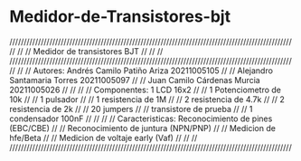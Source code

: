 # Medidor-de-Transistores-bjt
///////////////////////////////////////////////////////////////////////////////////////////////////
//                                                                                               //
//                             Medidor de transistores BJT                                       //
//                                                                                               //
///////////////////////////////////////////////////////////////////////////////////////////////////
//                                                                                               //
//  Autores: Andrés Camilo Patiño Ariza 20211005105                                              //
//           Alejandro Santamaria Torres 20211005097                                             //
//           Juan Camilo Cárdenas Murcia 20211005026                                             //
//                                                                                               //
//  Componentes: 1 LCD 16x2                                                                      //
//               1 Potenciometro de 10k                                                          //
//               1 pulsador                                                                      //
//               1 resistencia de 1M                                                             //
//               2 resistencia de 4.7k                                                           //
//               2 resistencia de 2k                                                             //
//               20 jumpers                                                                      //
//               transistore de prueba                                                           //
//               1 condensador 100nF                                                             //
//                                                                                               //
//   Caracteristicas: Reconocimiento de pines (EBC/CBE)                                          //
//                    Reconocimiento de juntura (NPN/PNP)                                        //
//                    Medicion de hfe/Beta                                                       //
//                    Medicion de voltaje early (Vaf)                                            //
//                                                                                               //
///////////////////////////////////////////////////////////////////////////////////////////////////
